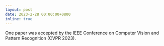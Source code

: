 ```yaml
---
layout: post
date: 2023-2-28 00:00:00+0800
inline: true
---
```

One paper was accepted by the IEEE Conference on Computer Vision and Pattern Recognition (CVPR 2023). 
